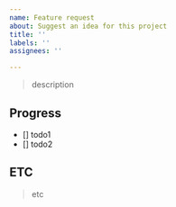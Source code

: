 ```yaml
---
name: Feature request
about: Suggest an idea for this project
title: ''
labels: ''
assignees: ''

---
```


> description

## Progress
- [] todo1
- [] todo2

## ETC
> etc

